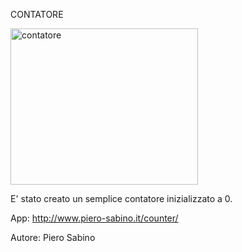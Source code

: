 CONTATORE

<img src="https://i.ibb.co/qNLkgjx/contatore.png" alt="contatore" height="250px" width="300px">

E' stato creato un semplice contatore inizializzato a 0.

App: http://www.piero-sabino.it/counter/

Autore: Piero Sabino